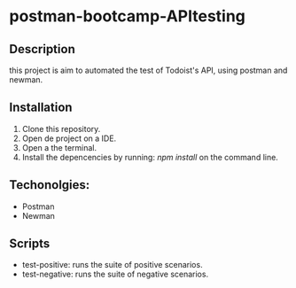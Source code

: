 # postman-bootcamp-APItesting

## Description
this project is aim to automated the test of Todoist's API, using postman and newman.

## Installation
1. Clone this repository.
2. Open de project on a IDE.
3. Open a the terminal.
4. Install the depencencies by running: *npm install* on the command line.

## Techonolgies:
- Postman
- Newman

## Scripts
- test-positive: runs the suite of positive scenarios.
- test-negative: runs the suite of negative scenarios.
